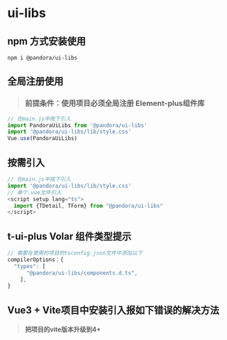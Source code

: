# ui-libs

## npm 方式安装使用

```shell
npm i @pandora/ui-libs
```

## 全局注册使用

> ### 前提条件：使用项目必须全局注册 Element-plus组件库

```js
// 在main.js中按下引入
import PandoraUiLibs from '@pandora/ui-libs'
import '@pandora/ui-libs/lib/style.css'
Vue.use(PandoraUiLibs)
```

## 按需引入

```js
// 在main.js中按下引入
import '@pandora/ui-libs/lib/style.css'
// 单个.vue文件引入
<script setup lang="ts">
  import {TDetail, TForm} from "@pandora/ui-libs"
</script>
```

## t-ui-plus Volar 组件类型提示

```js
// 需要在使用的项目的tsconfig.json文件中添加以下
compilerOptions：{
  "types": [
      "@pandora/ui-libs/components.d.ts",
    ],
}

```
## Vue3 + Vite项目中安装引入报如下错误的解决方法
> #### 把项目的vite版本升级到4+



